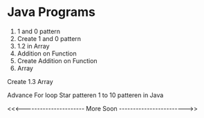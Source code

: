 # Java Programs

1. 1 and 0 pattern
2. Create 1 and 0 pattern
3. 1.2 in Array
4. Addition on Function
5. Create Addition on Function
6.  Array




Create 1.3 Array


Advance For loop
Star patteren 1 to 10 patteren in Java


<<<---------------------- More Soon ------------------------>>

